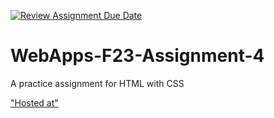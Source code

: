 [![Review Assignment Due Date](https://classroom.github.com/assets/deadline-readme-button-24ddc0f5d75046c5622901739e7c5dd533143b0c8e959d652212380cedb1ea36.svg)](https://classroom.github.com/a/4tKarLeg)
# WebApps-F23-Assignment-4
A practice assignment for HTML with CSS

["Hosted at" ](https://44-563-webapps-f23.github.io/44563-webapps-f23-assignment4-ShivaniPandula/playpart.html)
